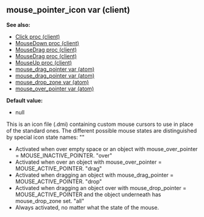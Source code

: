 ## mouse_pointer_icon var (client)
**See also:**
*   [Click proc (client)](/client/proc/Click)
*   [MouseDown proc (client)](/client/proc/MouseDown)
*   [MouseDrag proc (client)](/client/proc/MouseDrag)
*   [MouseDrag proc (client)](/client/proc/MouseDrag)
*   [MouseUp proc (client)](/client/proc/MouseUp)
*   [mouse_drag_pointer var (atom)](/atom/var/mouse_drag_pointer)
*   [mouse_drag_pointer var (atom)](/atom/var/mouse_drag_pointer)
*   [mouse_drop_zone var (atom)](/atom/var/mouse_drop_zone)
*   [mouse_over_pointer var (atom)](/atom/var/mouse_over_pointer)
<!-- -->
**Default value:**
*   null


This is an icon file (.dmi) containing custom mouse cursors to
use in place of the standard ones. The different possible mouse states
are distinguished by special icon state names:
\"\"
*   Activated when over empty space or an object with mouse_over_pointer
    = MOUSE_INACTIVE_POINTER.
\"over\"
*   Activated when over an object with mouse_over_pointer =
    MOUSE_ACTIVE_POINTER.
\"drag\"
*   Activated when dragging an object with mouse_drag_pointer =
    MOUSE_ACTIVE_POINTER.
\"drop\"
*   Activated when dragging an object over with mouse_drop_pointer =
    MOUSE_ACTIVE_POINTER and the object underneath has mouse_drop_zone
    set.
\"all\"
*   Always activated, no matter what the state of the mouse.